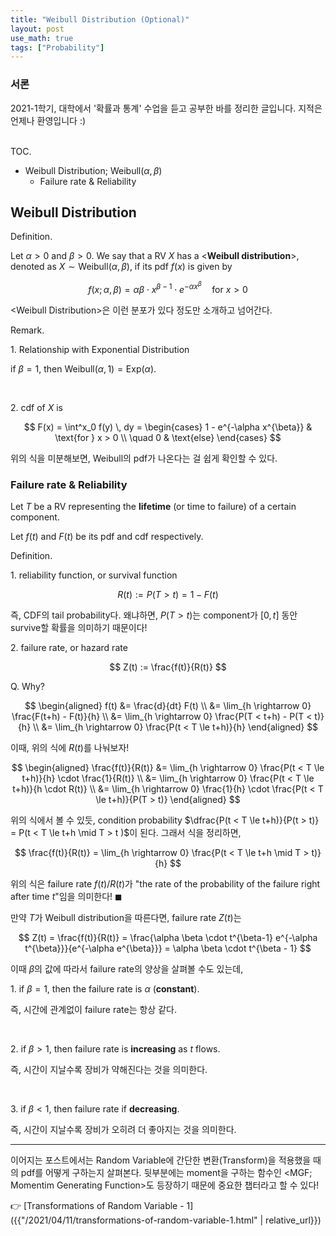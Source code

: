 ```yaml
---
title: "Weibull Distribution (Optional)"
layout: post
use_math: true
tags: ["Probability"]
---
```


### 서론
2021-1학기, 대학에서 '확률과 통계' 수업을 듣고 공부한 바를 정리한 글입니다. 지적은 언제나 환영입니다 :)

<br><span class="statement-title">TOC.</span><br>

- Weibull Distribution; $\text{Weibull}(\alpha, \beta)$
  - Failure rate & Reliability

## Weibull Distribution

<span class="statement-title">Definition.</span><br/>

Let $\alpha > 0$ and $\beta > 0$. We say that a RV $X$ has a \<**Weibull distribution**\>, denoted as $X \sim \text{Weibull}(\alpha, \beta)$, 
if its pdf $f(x)$ is given by

$$
f(x; \alpha, \beta) = \alpha \beta \cdot x^{\beta - 1} \cdot e^{-\alpha x^{\beta}} \quad \text{for } x > 0
$$

\<Weibull Distribution\>은 이런 분포가 있다 정도만 소개하고 넘어간다.

<span class="statement-title">Remark.</span><br/>

1\. Relationship with Exponential Distribution

if $\beta = 1$, then $\text{Weibull}(\alpha, 1) = \text{Exp}(\alpha)$.

<br/>

2\. cdf of $X$ is 

$$
F(x) = \int^x_0 f(y) \, dy = \begin{cases}
    1 - e^{-\alpha x^{\beta}} & \text{for } x > 0 \\
    \quad 0 & \text{else}
\end{cases}
$$

위의 식을 미분해보면, Weibull의 pdf가 나온다는 걸 쉽게 확인할 수 있다.

### Failure rate & Reliability

Let $T$ be a RV representing the **lifetime** (or time to failure) of a certain component.

Let $f(t)$ and $F(t)$ be its pdf and cdf respectively.

<span class="statement-title">Definition.</span><br/>

1\. reliability function, or survival function

$$
R(t) := P(T > t) = 1 - F(t)
$$

즉, CDF의 tail probability다. 왜냐하면, $P(T > t)$는 component가 $[0, t]$ 동안 survive할 확률을 의미하기 때문이다!

2\. failure rate, or hazard rate

$$
Z(t) := \frac{f(t)}{R(t)}
$$

Q. Why?

<div class="math-statement" markdown="1">

$$
\begin{aligned}
f(t) &= \frac{d}{dt} F(t) \\
     &= \lim_{h \rightarrow 0} \frac{F(t+h) - F(t)}{h} \\
     &= \lim_{h \rightarrow 0} \frac{P(T < t+h) - P(T < t)}{h} \\
     &= \lim_{h \rightarrow 0} \frac{P(t < T \le t+h)}{h}
\end{aligned}
$$

이때, 위의 식에 $R(t)$를 나눠보자!

$$
\begin{aligned}
\frac{f(t)}{R(t)} &= \lim_{h \rightarrow 0} \frac{P(t < T \le t+h)}{h} \cdot \frac{1}{R(t)} \\
                  &= \lim_{h \rightarrow 0} \frac{P(t < T \le t+h)}{h \cdot R(t)} \\
                  &= \lim_{h \rightarrow 0} \frac{1}{h} \cdot \frac{P(t < T \le t+h)}{P(T > t)}
\end{aligned}
$$

위의 식에서 볼 수 있듯, condition probability $\dfrac{P(t < T \le t+h)}{P(t > t)} = P(t < T \le t+h \mid T > t )$이 된다. 그래서 식을 정리하면,

$$
\frac{f(t)}{R(t)} = \lim_{h \rightarrow 0} \frac{P(t < T \le t+h \mid T > t)}{h}
$$

위의 식은 failure rate $f(t)/R(t)$가 <span class="half_HL">"the rate of the probability of the failure right after time $t$"</span>임을 의미한다! $\blacksquare$

</div>

만약 $T$가 Weibull distribution을 따른다면, failure rate $Z(t)$는

$$
Z(t) = \frac{f(t)}{R(t)} = \frac{\alpha \beta \cdot t^{\beta-1} e^{-\alpha t^{\beta}}}{e^{-\alpha e^{\beta}}} = \alpha \beta \cdot t^{\beta - 1}
$$

이때 $\beta$의 값에 따라서 failure rate의 양상을 살펴볼 수도 있는데,


1\. if $\beta = 1$, then the failure rate is $\alpha$ (**constant**).

즉, 시간에 관계없이 failure rate는 항상 같다.

<br/>

2\. if $\beta > 1$, then failure rate is **increasing** as $t$ flows.

즉, 시간이 지날수록 장비가 약해진다는 것을 의미한다.

<br/>

3\. if $\beta < 1$, then failure rate if **decreasing**.

즉, 시간이 지날수록 장비가 오히려 더 좋아지는 것을 의미한다.

<hr/>

이어지는 포스트에서는 Random Variable에 간단한 변환(Transform)을 적용했을 때의 pdf를 어떻게 구하는지 살펴본다. 뒷부분에는 moment을 구하는 함수인 \<MGF; Momentim Generating Function\>도 등장하기 때문에 중요한 챕터라고 할 수 있다!

👉 [Transformations of Random Variable - 1]({{"/2021/04/11/transformations-of-random-variable-1.html" | relative_url}})